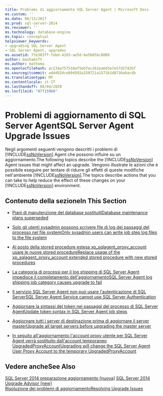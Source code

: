```yaml
---
title: Problemi di aggiornamento SQL Server Agent | Microsoft Docs
ms.custom: ''
ms.date: 06/13/2017
ms.prod: sql-server-2014
ms.reviewer: ''
ms.technology: database-engine
ms.topic: conceptual
helpviewer_keywords:
- upgrading SQL Server Agent
- SQL Server Agent, upgrades
ms.assetid: 77e303ff-febd-4103-ae5d-6e5b85bc8009
author: mashamsft
ms.author: mathoma
ms.openlocfilehash: ac234a757510af5ebfac261ea6d3e7e57d2f426f
ms.sourcegitcommit: ad4d92dce894592a259721a1571b1d8736abacdb
ms.translationtype: MT
ms.contentlocale: it-IT
ms.lasthandoff: 08/04/2020
ms.locfileid: "87715968"
---
```

# <a name="sql-server-agent-upgrade-issues"></a><span data-ttu-id="e4c4c-102">Problemi di aggiornamento di SQL Server Agent</span><span class="sxs-lookup"><span data-stu-id="e4c4c-102">SQL Server Agent Upgrade Issues</span></span>
  <span data-ttu-id="e4c4c-103">Negli argomenti seguenti vengono descritti i problemi di [!INCLUDE[ssNoVersion](../../includes/ssnoversion-md.md)] Agent che possono influire su un aggiornamento.</span><span class="sxs-lookup"><span data-stu-id="e4c4c-103">The following topics describe the [!INCLUDE[ssNoVersion](../../includes/ssnoversion-md.md)] Agent issues that might affect an upgrade.</span></span> <span data-ttu-id="e4c4c-104">Vengono illustrate le azioni che è possibile eseguire per tentare di ridurre gli effetti di queste modifiche nell'ambiente [!INCLUDE[ssNoVersion](../../includes/ssnoversion-md.md)].</span><span class="sxs-lookup"><span data-stu-id="e4c4c-104">The topics describe actions that you can take to help reduce the effect of these changes on your [!INCLUDE[ssNoVersion](../../includes/ssnoversion-md.md)] environment.</span></span>  
  
## <a name="in-this-section"></a><span data-ttu-id="e4c4c-105">Contenuto della sezione</span><span class="sxs-lookup"><span data-stu-id="e4c4c-105">In This Section</span></span>  
  
-   [<span data-ttu-id="e4c4c-106">Piani di manutenzione del database sostituiti</span><span class="sxs-lookup"><span data-stu-id="e4c4c-106">Database maintenance plans superseded</span></span>](../../../2014/sql-server/install/database-maintenance-plans-superseded.md)  
  
-   [<span data-ttu-id="e4c4c-107">Solo gli utenti sysadmin possono scrivere file di log dei passaggi del processo nel file system</span><span class="sxs-lookup"><span data-stu-id="e4c4c-107">Only sysadmin users can write job step log files to the file system</span></span>](../../../2014/sql-server/install/only-sysadmin-users-can-write-job-step-log-files-to-the-file-system.md)  
  
-   [<span data-ttu-id="e4c4c-108">Al posto della stored procedure estesa xp_sqlagent_proxy_account usare le nuove stored procedure</span><span class="sxs-lookup"><span data-stu-id="e4c4c-108">Replace usage of the xp_sqlagent_proxy_account extended stored procedure with new stored procedures</span></span>](../../../2014/sql-server/install/replace-xp-sqlagent-proxy-account-extended-sp-with-new-stored-procedures.md)  
  
-   [<span data-ttu-id="e4c4c-109">La categoria di processi per il log shipping di SQL Server Agent impedisce il completamento dell'aggiornamento</span><span class="sxs-lookup"><span data-stu-id="e4c4c-109">SQL Server Agent log shipping job category causes upgrade to fail</span></span>](../../../2014/sql-server/install/sql-server-agent-log-shipping-job-category-causes-upgrade-to-fail.md)  
  
-   [<span data-ttu-id="e4c4c-110">Il servizio SQL Server Agent non può usare l'autenticazione di SQL Server</span><span class="sxs-lookup"><span data-stu-id="e4c4c-110">SQL Server Agent Service cannot use SQL Server Authentication</span></span>](../../../2014/sql-server/install/sql-server-agent-service-cannot-use-sql-server-authentication.md)  
  
-   [<span data-ttu-id="e4c4c-111">Aggiornare la sintassi del token nei passaggi del processo di SQL Server Agent</span><span class="sxs-lookup"><span data-stu-id="e4c4c-111">Update token syntax in SQL Server Agent job steps</span></span>](../../../2014/sql-server/install/update-token-syntax-in-sql-server-agent-job-steps.md)  
  
-   [<span data-ttu-id="e4c4c-112">Aggiornare tutti i server di destinazione prima di aggiornare il server master</span><span class="sxs-lookup"><span data-stu-id="e4c4c-112">Upgrade all target servers before upgrading the master server</span></span>](../../../2014/sql-server/install/upgrade-all-target-servers-before-upgrading-the-master-server.md)  
  
-   [<span data-ttu-id="e4c4c-113">In seguito all'aggiornamento l'account proxy utente per SQL Server Agent verrà sostituito dall'account temporaneo UpgradedProxyAccount</span><span class="sxs-lookup"><span data-stu-id="e4c4c-113">Upgrading will change the SQL Server Agent User Proxy Account to the temporary UpgradedProxyAccount</span></span>](../../../2014/sql-server/install/upgrading-changes-sql-server-agent-user-proxy-account-to-temporary-account.md)  
  
## <a name="see-also"></a><span data-ttu-id="e4c4c-114">Vedere anche</span><span class="sxs-lookup"><span data-stu-id="e4c4c-114">See Also</span></span>  
 <span data-ttu-id="e4c4c-115">[SQL Server 2014 preparazione aggiornamento &#91;nuova&#93;](sql-server-2014-upgrade-advisor.md) </span><span class="sxs-lookup"><span data-stu-id="e4c4c-115">[SQL Server 2014 Upgrade Advisor &#91;new&#93;](sql-server-2014-upgrade-advisor.md) </span></span>  
 [<span data-ttu-id="e4c4c-116">Risoluzione dei problemi di aggiornamento</span><span class="sxs-lookup"><span data-stu-id="e4c4c-116">Resolving Upgrade Issues</span></span>](../../../2014/sql-server/install/resolving-upgrade-issues.md)  
  
  
